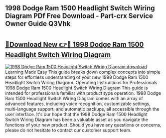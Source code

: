 ## 1998 Dodge Ram 1500 Headlight Switch Wiring Diagram PDf Free Download - Part-crx Service Owner Guide Q3Vhk

# <h2><a href="http://dfs5vv.blite.top/?on=1998+Dodge+Ram+1500+Headlight+Switch+Wiring+Diagram">🔗Download New 👉🔴 1998 Dodge Ram 1500 Headlight Switch Wiring Diagram</a></h2>

[![1998 Dodge Ram 1500 Headlight Switch Wiring Diagram download](https://i.imgur.com/lujVjoI.png)](http://dfs5vv.blite.top/?on=1998+Dodge+Ram+1500+Headlight+Switch+Wiring+Diagram)
Learning Made Easy This guide breaks down complex concepts into simple steps for effortless understanding of your new 1998 Dodge Ram 1500 Headlight Switch Wiring Diagram. Operating Instructions for Professionals 1998 Dodge Ram 1500 Headlight Switch Wiring Diagram This guide is intended for professionals familiar with product type operation. 1998 Dodge Ram 1500 Headlight Switch Wiring Diagram comes with an array of advanced features, including voice recognition, customizable settings, multi-language support, and automatic backups, all accessible through the user interface. It's our hope that the 1998 Dodge Ram 1500 Headlight Switch Wiring Diagram has been a valuable asset as you navigate the functions of your new product. Should you have any questions or concerns, please do not hesitate to contact our customer support team.
